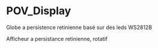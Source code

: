 # POV_Display
Globe a persistence retinienne basé sur des leds WS2812B

Afficheur a persistance retinienne, rotatif
